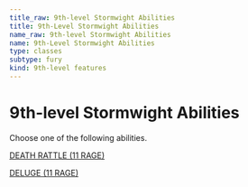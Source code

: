 ```yaml
---
title_raw: 9th-level Stormwight Abilities
title: 9th-Level Stormwight Abilities
name_raw: 9th-level Stormwight Abilities
name: 9th-Level Stormwight Abilities
type: classes
subtype: fury
kind: 9th-level features
---
```


# 9th-level Stormwight Abilities

Choose one of the following abilities.

[DEATH RATTLE (11 RAGE)](./Death%20Rattle.md)

[DELUGE (11 RAGE)](./Deluge.md)
